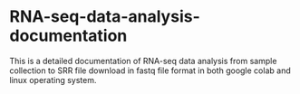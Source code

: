 # RNA-seq-data-analysis-documentation

This is a detailed documentation of RNA-seq data analysis from sample collection to SRR file download in fastq file format in both google colab and linux operating system. 
